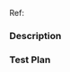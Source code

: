 <!-- BEFORE CREATING A PR, make sure you: -->

<!-- TITLE: Provide a general summary of your changes in the Title above -->
<!-- Prepend the title with any of the following tags to describe the type of change: -->
<!-- [FEATURE] | [DESIGN] | [REFACTOR] | [CONFIG] | [DOCS] | [FIX] | [HOTFIX] -->
<!-- e.g. [HOTFIX] Add missing username to the dashboard -->

<!-- REFERENCES: You can embed issues and related PRs in this section so devs can easily view them. -->
<!-- Add any other additional links or references here when necessary. -->
<!-- For example, if this change is dependent on a PR for the dao-server, link it here. -->

<!-- e.g. Ref: Fixes Issue [#3](https://github.com/DigixGlobal/governance-ui-components/issues/3). Requires PR #32, PR [#72](https://github.com/DigixGlobal/dao-server/pull/72) from dao-server -->
Ref: <!-- add links to issues and PRs here -->

### Description
<!-- Describe your changes in detail here. Include the context of the change: -->
<!-- WHAT the current behavior is, WHAT this change does, and WHY we are making this change. -->
<!-- If you are fixing a complicated/non-trivial bug, please include a SUMMARY of steps, setup, or conditions needed to replicate the issue. -->

### Test Plan
<!-- Add steps to MANUALLY test the changes. This will be used for QA purposes -->
<!-- Make sure to include the following in the test plan, when necessary: -->
<!-- [x] Packages to install or remove, and any other additional setup instructions -->
<!-- [x] Services/dependencies/scripts to run. By default, it is already assumed that electron-core needs to be up and running. -->
<!-- [x] Steps to follow to simulate the behavior. -->
<!-- [x] Expected behavior of the system. -->
<!-- [x] Screenshots of the change, if the design has been updated. -->

<!-- If tests are not applicable, please remove this section from the PR message. -->
